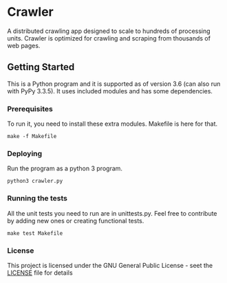 # Crawler


A distributed crawling app designed to scale to hundreds of processing units.
Crawler is optimized for crawling and scraping from thousands of web pages.


## Getting Started

This is a Python program and it is supported as of version 3.6 (can also run with PyPy 3.3.5). It uses included modules and has some dependencies.

### Prerequisites

To run it, you need to install these extra modules. Makefile is here for that.
```
make -f Makefile
```

### Deploying
Run the program as a python 3 program.
```
python3 crawler.py
```

### Running the tests

All the unit tests you need to run are in unittests.py. Feel free to contribute by adding new ones or creating functional tests.
```
make test Makefile
```

### License
This project is licensed under the GNU General Public License - seet the [LICENSE](LICENSE) file for details
